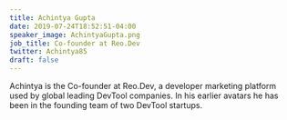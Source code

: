 ```yaml
---
title: Achintya Gupta
date: 2019-07-24T18:52:51-04:00
speaker_image: AchintyaGupta.png
job_title: Co-founder at Reo.Dev
twitter: Achintya85
draft: false
---
```


Achintya is the Co-founder at Reo.Dev, a developer marketing platform used by global leading DevTool companies. In his earlier avatars he has been in the founding team of two DevTool startups.
